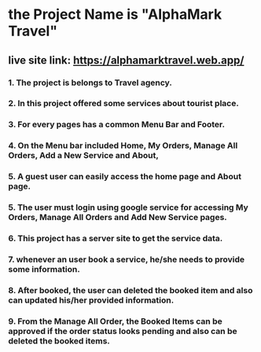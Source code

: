 # the Project Name is "AlphaMark Travel"
## live site link: https://alphamarktravel.web.app/

### 1. The project is belongs to Travel agency. 
### 2. In this project offered some services about tourist place.
### 3. For every pages has a common Menu Bar and Footer.
### 4. On the Menu bar included Home, My Orders, Manage All Orders, Add a New Service and About,
### 5. A guest user can easily access the home page and About page.
### 5. The user must login using google service for accessing My Orders, Manage All Orders and Add New Service pages.
### 6. This project has a server site to get the service data.
### 7. whenever an user book a service, he/she needs to provide some information.
### 8. After booked, the user can deleted the booked item and also can updated his/her provided information.
### 9. From the Manage All Order, the Booked Items can be approved if the order status looks pending and also can be deleted the booked items.